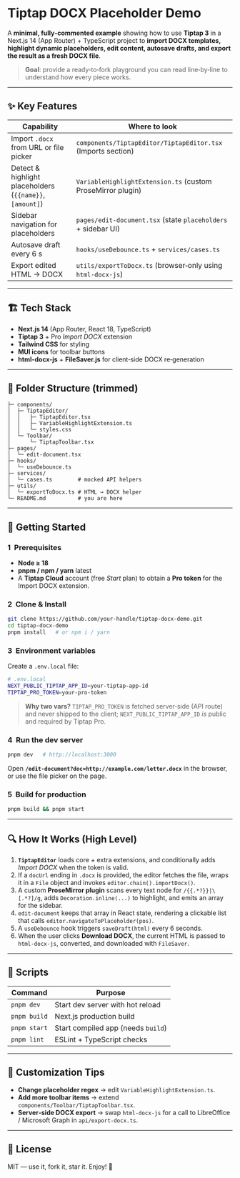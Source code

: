 # Tiptap DOCX Placeholder Demo

A **minimal, fully‑commented example** showing how to use **Tiptap 3** in a Next.js 14 (App Router) + TypeScript project to **import DOCX templates, highlight dynamic placeholders, edit content, autosave drafts, and export the result as a fresh DOCX file**.

> **Goal**: provide a ready‑to‑fork playground you can read line‑by‑line to understand how every piece works.

---

## ✨ Key Features

| Capability                                               | Where to look                                                 |
| -------------------------------------------------------- | ------------------------------------------------------------- |
| Import `.docx` from URL or file picker                   | `components/TiptapEditor/TiptapEditor.tsx` (Imports section)  |
| Detect & highlight placeholders (`{{name}}`, `[amount]`) | `VariableHighlightExtension.ts` (custom ProseMirror plugin)   |
| Sidebar navigation for placeholders                      | `pages/edit-document.tsx` (state `placeholders` + sidebar UI) |
| Autosave draft every 6 s                                 | `hooks/useDebounce.ts` + `services/cases.ts`                  |
| Export edited HTML → DOCX                                | `utils/exportToDocx.ts` (browser‑only using `html-docx-js`)   |

---

## 🏗️ Tech Stack

* **Next.js 14** (App Router, React 18, TypeScript)
* **Tiptap 3** + Pro *Import DOCX* extension
* **Tailwind CSS** for styling
* **MUI icons** for toolbar buttons
* **html-docx-js** + **FileSaver.js** for client‑side DOCX re‑generation

---

## 📂 Folder Structure (trimmed)

```
├─ components/
│  ├─ TiptapEditor/
│  │   ├─ TiptapEditor.tsx
│  │   ├─ VariableHighlightExtension.ts
│  │   └─ styles.css
│  └─ Toolbar/
│      └─ TiptapToolbar.tsx
├─ pages/
│  └─ edit-document.tsx
├─ hooks/
│  └─ useDebounce.ts
├─ services/
│  └─ cases.ts        # mocked API helpers
├─ utils/
│  └─ exportToDocx.ts # HTML → DOCX helper
└─ README.md          # you are here
```

---

## 🚀 Getting Started

### 1  Prerequisites

* **Node ≥ 18**
* **pnpm / npm / yarn** latest
* A **Tiptap Cloud** account (free *Start* plan) to obtain a **Pro token** for the Import DOCX extension.

### 2  Clone & Install

```bash
git clone https://github.com/your-handle/tiptap-docx-demo.git
cd tiptap-docx-demo
pnpm install   # or npm i / yarn
```

### 3  Environment variables

Create a `.env.local` file:

```bash
# .env.local
NEXT_PUBLIC_TIPTAP_APP_ID=your‑tiptap‑app‑id
TIPTAP_PRO_TOKEN=your‑pro‑token
```

> **Why two vars?** `TIPTAP_PRO_TOKEN` is fetched server‑side (API route) and never shipped to the client; `NEXT_PUBLIC_TIPTAP_APP_ID` *is* public and required by Tiptap Pro.

### 4  Run the dev server

```bash
pnpm dev   # http://localhost:3000
```

Open **`/edit-document?doc=http://example.com/letter.docx`** in the browser, or use the file picker on the page.

### 5  Build for production

```bash
pnpm build && pnpm start
```

---

## 🔍 How It Works (High Level)

1. **`TiptapEditor`** loads core + extra extensions, and conditionally adds *Import DOCX* when the token is valid.
2. If a `docUrl` ending in `.docx` is provided, the editor fetches the file, wraps it in a `File` object and invokes `editor.chain().importDocx()`.
3. A custom **ProseMirror plugin** scans every text node for `/{{.*?}}|\[.*?]/g`, adds `Decoration.inline(...)` to highlight, and emits an array for the sidebar.
4. `edit-document` keeps that array in React state, rendering a clickable list that calls `editor.navigateToPlaceholder(pos)`.
5. A `useDebounce` hook triggers `saveDraft(html)` every 6 seconds.
6. When the user clicks **Download DOCX**, the current HTML is passed to `html-docx-js`, converted, and downloaded with `FileSaver`.

---

## 📝 Scripts

| Command      | Purpose                            |
| ------------ | ---------------------------------- |
| `pnpm dev`   | Start dev server with hot reload   |
| `pnpm build` | Next.js production build           |
| `pnpm start` | Start compiled app (needs `build`) |
| `pnpm lint`  | ESLint + TypeScript checks         |

---

## 🤖 Customization Tips

* **Change placeholder regex** → edit `VariableHighlightExtension.ts`.
* **Add more toolbar items** → extend `components/Toolbar/TiptapToolbar.tsx`.
* **Server‑side DOCX export** → swap `html-docx-js` for a call to LibreOffice / Microsoft Graph in `api/export-docx.ts`.

---

## 📜 License

MIT — use it, fork it, star it. Enjoy! 🚀
